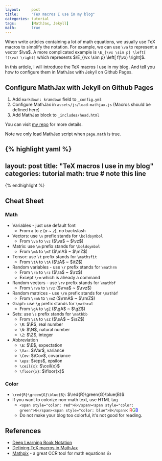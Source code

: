 ```yaml
---
layout:     post
title:      "TeX macros I use in my blog"
categories: tutorial
tags:       [MathJax, Jekyll]
math:       true
---
```


When write articles containing a lot of math equations, we usually use TeX macros to simplify the notation. 
For example, we can use `\va` to represent a vector $\va$. 
A more complicated example is `\E_{\vx \sim p} \left[ f(\vx) \right]` which represents $\E_{\vx \sim p} \left[ f(\vx) \right]$.

In this article, I will introduce the TeX macros I use in my blog.
And tell you how to configure them in MathJax with Jekyll on Github Pages.


<!--more-->

## Configure MathJax with Jekyll on Github Pages

1. Add `markdown: kramdown` field to `_config.yml`
2. Configure MathJax in `assets/js/load-mathjax.js` (Macros should be defined here)
3. Add MathJax block to `_includes/head.html`

You can visit [my repo](https://github.com/ChaiByte/Blogs) for more details.

Note we only load MathJax script when `page.math` is true.

{% highlight yaml %}
---
layout:     post
title:      "TeX macros I use in my blog"
categories: tutorial
math:       true  # note this line
---
{% endhighlight %}

## Cheat Sheet

### Math

- Variables - just use default font
  - From `a` to `z` ($a$ ~ $z$), no backslash
- Vectors: use `\v` prefix stands for `\boldsymbol`
  - From `\va` to `\vz` ($\va$ ~ $\vz$)
- Matrix: use `\m` prefix stands for `\boldsymbol`
  - From `\mA` to `\mZ` ($\mA$ ~ $\mZ$)
- Tensor: use `\t` prefix stands for `\mathsfit`
  - From `\tA` to `\tA` ($\tA$ ~ $\tZ$)
- Random variables - use `\r` prefix stands for `\mathrm`
  - From `\ra` to `\rz` ($\ra$ ~ $\rz$)
  - Except `\rm` which is already a command
- Random vectors - use `\rv` prefix stands for `\mathbf`
  - From `\rva` to `\rvz` ($\rva$ ~ $\rvz$)
- Random matrices - use `\rm` prefix stands for `\mathbf`
  - From `\rmA` to `\rmZ` ($\rmA$ ~ $\rmZ$)
- Graph: use `\g` prefix stands for `\mathcal`
  - From `\gA` to `\gZ` ($\gA$ ~ $\gZ$)
- Sets: use `\s` prefix stands for `\mathbb`
  - From `\sA` to `\sZ` ($\sA$ ~ $\sZ$)
  - `\R`: $\R$, real number
  - `\N`: $\N$, natural number
  - `\Z`: $\Z$, integer
- Abbreviation
  - `\E`: $\E$, expectation
  - `\Var`: $\Var$, variance
  - `\Cov`: $\Cov$, covariance
  - `\eps`: $\eps$, epsilon
  - `\ceil{x}`: $\ceil{x}$
  - `\floor{x}`: $\floor{x}$

### Color

- `\red{R}\green{G}\blue{B}`: $\red{R}\green{G}\blue{B}$
- If you want to colorize non-math text, use HTML tag
  - `<span style="color: red">R</span><span style="color: green">G</span><span style="color: blue">B</span>`: 
     <span style="color: red">R</span><span style="color: green">G</span><span style="color: blue">B</span>
  - Do not make your blog too colorful, it's not good for reading.

## References

- [Deep Learning Book Notation](https://github.com/goodfeli/dlbook_notation/)
- [Defining TeX macros in MathJax](https://docs.mathjax.org/en/latest/input/tex/macros.html)
- [Mathpix](https://mathpix.com/) - a great OCR tool for math equations 👍
